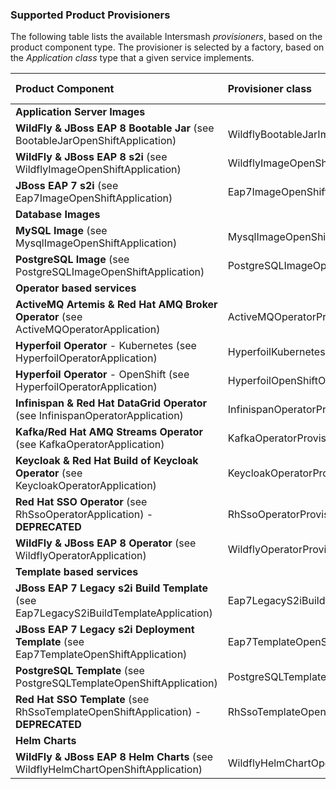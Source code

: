 ### Supported Product Provisioners
The following table lists the available Intersmash _provisioners_, based on the product component type.
The provisioner is selected by a factory, based on the _Application class_ type that a given service implements.

| Product Component                                                                     | Provisioner class                           | Community support  | Product support    |
|:--------------------------------------------------------------------------------------|:--------------------------------------------|:-------------------|:-------------------|
| **Application Server Images**                                                         |                                             |                    |                    |
| **WildFly & JBoss EAP 8 Bootable Jar** (see BootableJarOpenShiftApplication)          | WildflyBootableJarImageOpenShiftProvisioner | :heavy_check_mark: | :heavy_check_mark: |
| **WildFly & JBoss EAP 8 s2i** (see WildflyImageOpenShiftApplication)                  | WildflyImageOpenShiftProvisioner            | :heavy_check_mark: | :heavy_check_mark: |
| **JBoss EAP 7 s2i** (see Eap7ImageOpenShiftApplication)                               | Eap7ImageOpenShiftProvisioner               | :x:                | :heavy_check_mark: |
| **Database Images**                                                                   |                                             |                    |                    |
| **MySQL Image** (see MysqlImageOpenShiftApplication)                                  | MysqlImageOpenShiftProvisioner              | :heavy_check_mark: | :x:                |
| **PostgreSQL Image** (see PostgreSQLImageOpenShiftApplication)                        | PostgreSQLImageOpenShiftProvisioner         | :heavy_check_mark: | :x:                |
| **Operator based services**                                                           |                                             |                    |                    |
| **ActiveMQ Artemis & Red Hat AMQ Broker Operator** (see ActiveMQOperatorApplication)  | ActiveMQOperatorProvisioner                 | :heavy_check_mark: | :heavy_check_mark: |
| **Hyperfoil Operator** - Kubernetes (see HyperfoilOperatorApplication)                | HyperfoilKubernetesOperatorProvisioner      | :heavy_check_mark: | :x:                |
| **Hyperfoil Operator** - OpenShift (see HyperfoilOperatorApplication)                 | HyperfoilOpenShiftOperatorProvisioner       | :heavy_check_mark: | :x:                |
| **Infinispan & Red Hat DataGrid Operator** (see InfinispanOperatorApplication)        | InfinispanOperatorProvisioner               | :heavy_check_mark: | :heavy_check_mark: |
| **Kafka/Red Hat AMQ Streams Operator** (see KafkaOperatorApplication)                 | KafkaOperatorProvisioner                    | :heavy_check_mark: | :heavy_check_mark: |
| **Keycloak & Red Hat Build of Keycloak Operator** (see KeycloakOperatorApplication)   | KeycloakOperatorProvisioner                 | :heavy_check_mark: | :heavy_check_mark: |
| **Red Hat SSO Operator** (see RhSsoOperatorApplication) - **DEPRECATED**              | RhSsoOperatorProvisioner                    | :x:                | :heavy_check_mark: |
| **WildFly & JBoss EAP 8 Operator** (see WildflyOperatorApplication)                   | WildflyOperatorProvisioner                  | :heavy_check_mark: | :heavy_check_mark: |
| **Template based services**                                                           |                                             |                    |                    |
| **JBoss EAP 7 Legacy s2i Build Template** (see Eap7LegacyS2iBuildTemplateApplication) | Eap7LegacyS2iBuildTemplateProvisioner       | :x:                | :heavy_check_mark: |
| **JBoss EAP 7 Legacy s2i Deployment Template** (see Eap7TemplateOpenShiftApplication) | Eap7TemplateOpenShiftProvisioner            | :x:                | :heavy_check_mark: |
| **PostgreSQL Template** (see PostgreSQLTemplateOpenShiftApplication)                  | PostgreSQLTemplateOpenShiftProvisioner      | :heavy_check_mark: | :heavy_check_mark: |
| **Red Hat SSO Template** (see RhSsoTemplateOpenShiftApplication) - **DEPRECATED**     | RhSsoTemplateOpenShiftProvisioner           | :x:                | :heavy_check_mark: |
| **Helm Charts**                                                                       |                                             |                    |                    |
| **WildFly & JBoss EAP 8 Helm Charts** (see WildflyHelmChartOpenShiftApplication)      | WildflyHelmChartOpenShiftProvisioner        | :heavy_check_mark: | :heavy_check_mark: |
